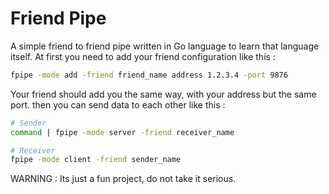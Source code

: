 Friend Pipe
===========

A simple friend to friend pipe written in Go language to learn that language itself. 
At first you need to add your friend configuration like this : 

```bash
fpipe -mode add -friend friend_name address 1.2.3.4 -port 9876
```

Your friend should add you the same way, with your address but the same port.
then you can send data to each other like this : 

```bash
# Sender 
command | fpipe -mode server -friend receiver_name
```

```bash
# Receiver 
fpipe -mode client -friend sender_name
```

WARNING : Its just a fun project, do not take it serious.
